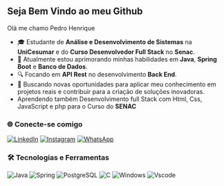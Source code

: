 ## Seja Bem Vindo ao meu Github
 Olá me chamo Pedro Henrique

- 🎓 Estudante de **Análise e Desenvolvimento de Sistemas** na **UniCesumar** e do **Curso Desenvolvedor Full Stack** no **Senac**.
- 🌱 Atualmente estou aprimorando minhas habilidades em **Java**, **Spring Boot** e **Banco de Dados**.
- 🔍 Focando em **API Rest** no desenvolvimento **Back End**.
- 💼 Buscando novas oportunidades para aplicar meu conhecimento em projetos reais e contribuir para a criação de soluções inovadoras.
- Aprendendo também Desenvolvimento full Stack com Html, Css, JavaScript e php para o Curso do **SENAC**


### 🌐 Conecte-se comigo
[![LinkedIn](https://img.shields.io/badge/LinkedIn-0077B5?style=for-the-badge&logo=linkedin&logoColor=white)](http://www.linkedin.com/in/pedro-henrique-8a0023287)
[![Instagram](https://img.shields.io/badge/-Instagram-%23E4405F?style=for-the-badge&logo=instagram&logoColor=white)](https://www.instagram.com/pedroph__6?igsh=NWZ1YnlnanN4bXR2)
[![WhatsApp](https://img.shields.io/badge/WhatsApp-25D366?style=for-the-badge&logo=whatsapp&logoColor=white)](https://wa.me/5577998248416)

### 🛠️ Tecnologias e Ferramentas
![Java](https://img.shields.io/badge/java-%23ED8B00.svg?style=for-the-badge&logo=openjdk&logoColor=white) 
![Spring](https://img.shields.io/badge/spring-%236DB33F.svg?style=for-the-badge&logo=spring&logoColor=white)
![PostgreSQL](https://img.shields.io/badge/PostgreSQL-000?style=for-the-badge&logo=postgresql)
![C](https://img.shields.io/badge/C-00599C?style=for-the-badge&logo=c&logoColor=white)
![Windows](https://img.shields.io/badge/Windows-000?style=for-the-badge&logo=windows&logoColor=2CA5E0)
![Vscode](https://img.shields.io/badge/Vscode-007ACC?style=for-the-badge&logo=visual-studio-code&logoColor=white)



